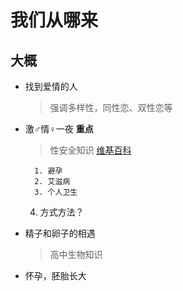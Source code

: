 # 我们从哪来
## 大概
* 找到爱情的人
    
    > 强调多样性，同性恋、双性恋等
* 激♂情♀一夜 **重点**
    > 性安全知识 [维基百科](https://en.m.wikipedia.org/wiki/Safe_sex)

        1. 避孕
        2. 艾滋病
        3. 个人卫生
    4. 方式方法？
    
* 精子和卵子的相遇
    
    > 高中生物知识
* 怀孕，胚胎长大
